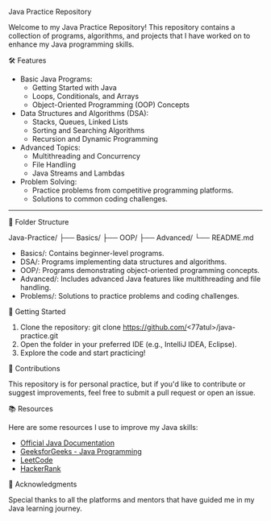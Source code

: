 Java Practice Repository  

Welcome to my Java Practice Repository! This repository contains a collection of programs, algorithms, and projects that I have worked on to enhance my Java programming skills.  

🛠️ Features  

- Basic Java Programs:  
  - Getting Started with Java  
  - Loops, Conditionals, and Arrays  
  - Object-Oriented Programming (OOP) Concepts  
- Data Structures and Algorithms (DSA):  
  - Stacks, Queues, Linked Lists  
  - Sorting and Searching Algorithms  
  - Recursion and Dynamic Programming  
- Advanced Topics:  
  - Multithreading and Concurrency  
  - File Handling  
  - Java Streams and Lambdas  
- Problem Solving:  
  - Practice problems from competitive programming platforms.  
  - Solutions to common coding challenges.  

---

 📁 Folder Structure  

Java-Practice/
├── Basics/
├── OOP/
├── Advanced/
└── README.md

- Basics/: Contains beginner-level programs.  
- DSA/: Programs implementing data structures and algorithms.  
- OOP/: Programs demonstrating object-oriented programming concepts.  
- Advanced/: Includes advanced Java features like multithreading and file handling.  
- Problems/: Solutions to practice problems and coding challenges.  

 🚀 Getting Started  

1. Clone the repository: git clone https://github.com/<77atul>/java-practice.git
2. Open the folder in your preferred IDE (e.g., IntelliJ IDEA, Eclipse).  
3. Explore the code and start practicing!  

 🤝 Contributions  

This repository is for personal practice, but if you'd like to contribute or suggest improvements, feel free to submit a pull request or open an issue.  

 📚 Resources  

Here are some resources I use to improve my Java skills:  
- [Official Java Documentation](https://docs.oracle.com/en/java/)  
- [GeeksforGeeks - Java Programming](https://www.geeksforgeeks.org/java/)  
- [LeetCode](https://leetcode.com/)  
- [HackerRank](https://www.hackerrank.com/domains/tutorials/10-days-of-java)

 🌟 Acknowledgments  

Special thanks to all the platforms and mentors that have guided me in my Java learning journey.
